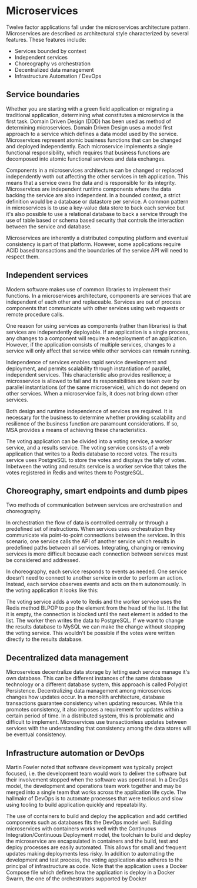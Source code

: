 # Microservices 

Twelve factor applications fall under the microservices architecture pattern. Microservices are described as architectural style characterized by several features. These features include:

* Services bounded by context
* Independent services
* Choreography vs orchestration
* Decentralized data management
* Infrastructure Automation / DevOps

## Service boundaries

Whether you are starting with a green field application or migrating a traditional application, determining what constitutes a microservice is the first task. Domain Driven Design (DDD) has been used as method of determining microservices. Domain Driven Design uses a model first approach to a service which defines a data model used by the service. Microservices represent atomic business functions that can be changed and deployed independently. Each microservice implements a single functional responsibility, which requires that business functions are decomposed into atomic functional services and data exchanges.

Components in a microservices architecture can be changed or replaced independently woth out affecting the other services in teh application. This means that a service owns the data and is responsible for its integrity. Microservices are independent runtime components where the data backing the service are also independent. In a bounded context, a strict definition would be a database or datastore per service. A common pattern in microservices is to use a key-value data store to back each service but it's also possible to use a relational database to back a service through the use of table based or schema based security that controls the interaction between the service and database.

Microservices are inherently a distributed computing platform and eventual consistency is part of that platform. However, some applications require ACID based transactions and the boundaries of the service API will need to respect them.

## Independent services

Modern software makes use of common libraries to implement their functions. In a microservices architecture, components are services that are independent of each other and replaceable. Services are out of process components that communicate with other services using web requests or remote procedure calls.

One reason for using services as components (rather than libraries) is that services are independently deployable. If an application is a single process, any changes to a component will require a redeployment of an application. However, if the application consists of multiple services, changes to a service will only affect that service while other services can remain running.

Independence of services enables rapid service development and deployment, and permits scalability through instantiation of parallel, independent services. This characteristic also provides resilience; a microsservice is allowed to fail and its responsibilities are taken over by parallel instantiations (of the same microservice), which do not depend on other services. When a microservice fails, it does not bring down other services.

Both design and runtime independence of services are required. It is necessary for the business to determine whether providing scalability and resilience of the business function are paramount considerations. If so, MSA provides a means of achieving these characteristics.

The voting application can be divided into a voting service, a worker service, and a results service. The voting service consists of a web application that writes to a Redis database to record votes. The results service uses PostgreSQL to store the votes and displays the tally of votes. Inbetween the voting and results service is a worker service that takes the votes registered in Redis and writes them to PostgreSQL.

## Choreography, smart endpoints and dumb pipes

Two methods of communication between services are orchestration and choreography. 

In orchestration the flow of data is controlled centrally or through a predefined set of instructions. When services uses orchestration they communicate via point-to-point connections between the services. In this scenario, one service calls the API of another service which results in predefined paths between all services. Integrating, changing or removing services is more difficult because each connection between services must be considered and addressed.

In choreography, each service responds to events as needed. One service doesn’t need to connect to another service in order to perform an action. Instead, each service observes events and acts on them autonomously. In the voting application it looks like this:

The voting service adds a vote to Redis and the worker service uses the Redis method BLPOP to pop the element from the head of the list. It the list it is empty, the connection is blocked until the next element is added to the list. The worker then writes the data to PostgreSQL. If we want to change the results database to MySQL we can make the change without stopping the voting service. This wouldn't be possible if the votes were written directly to the results database.

## Decentralized data management

Microservices decentralize data storage by letting each service manage it's own database. This can be different instances of the same database technology or a different database system, this approach is called Polyglot Persistence. Decentralizing data management among microservices changes how updates occur. In a monolith architecture, database transactions guarantee consistency when updating resources. While this promotes consistency, it also imposes a requirement for updates within a certain period of time. In a distributed system, this is problematic and difficult to implement. Microservices use transactionless updates between services with the understanding that consistency among the data stores will be eventual consistency.

## Infrastructure automation or DevOps

Martin Fowler noted that software development was typically project focused, i.e. the development team would work to deliver the software but their involvement stopped when the software was operational. In a DevOps model, the development and operations team work together and may be merged into a single team that works across the application life cycle. The hallmakr of DevOps is to automate processes that were tedious and slow using tooling to build application quickly and repeatability.

The use of containers to build and deploy the application and add certified components such as databases fits the DevOps model well. Building microservices with containers works well with the Continuous Integration/Continuous Deployment model, the toolchain to build and deploy the microservice are encapsulated in containers and the build, test and deploy processes are easily automated. This allows for small and frequent updates making deployments less risky. In addition to automating the development and test process, the voting application also adheres to the principal of infrastructure as code. Note that the application uses a Docker Compose file which defines how the application is deploy in a Docker Swarm, the one of the orchestrators supported by Docker